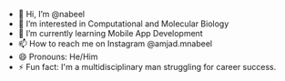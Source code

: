 - 👋 Hi, I’m @nabeel
- 👀 I’m interested in Computational and Molecular Biology
- 🌱 I’m currently learning Mobile App Development 
- 📫 How to reach me on Instagram @amjad.mnabeel
- 😄 Pronouns: He/Him
- ⚡ Fun fact: I'm a multidisciplinary man struggling for career success. 

<!---
nabeel-pdc/nabeel-pdc is a ✨ special ✨ repository because its `README.md` (this file) appears on your GitHub profile.
You can click the Preview link to take a look at your changes.
--->
